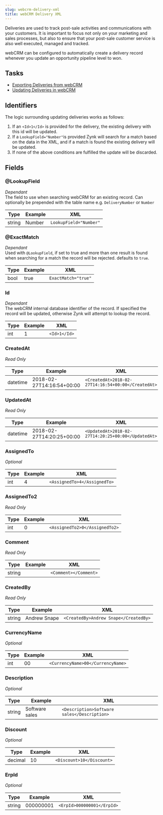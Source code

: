 ```yaml
---
slug: webcrm-delivery-xml
title: webCRM Delivery XML
---
```

Deliveries are used to track post-sale activities and communications with your customers. It is important to focus not only on your marketing and sales processes, but also to ensure that your post-sale customer service is also well executed, managed and tracked.

webCRM can be configured to automatically create a delivery record whenever you update an opportunity pipeline level to won. 

## Tasks
- [Exporting Deliveries from webCRM](exporting-deliveries-from-webcrm)
- [Updating Deliveries in webCRM](updating-deliveries-in-webcrm)

## Identifiers
The logic surrounding updating deliveries works as follows:
1. If an `<Id>1</Id>` is provided for the delivery, the existing delivery with this id will be updated.
2. If a `LookupField="Number"`is provided Zynk will search for a match based on the data in the XML, and if a match is found the existing delivery will be updated.
3. If none of the above conditions are fulfilled the update will be discarded.

## Fields
### @LookupField
 _Dependant_  
The field to use when searching webCRM for an existing record.  Can optionally be prepended with the table name e.g. `DeliveryNumber` or `Number`

| Type | Example | XML |
| --- | --- | --- |
| string | Number | `LookupField="Number"` |

### @ExactMatch
_Dependant_  
Used with `@LookupField`, if set to true and more than one result is found when searching for a match the record will be rejected. defaults to `true`.

| Type | Example | XML |
| --- | --- | --- |
| bool | true | `ExactMatch="true"` |

### Id
_Dependant_  
The webCRM internal database identifier of the record.  If specified the record will be updated, otherwise Zynk will attempt to lookup the record.

| Type | Example | XML |
| --- | --- | --- |
| int | 1 | `<Id>1</Id>` |

### CreatedAt
_Read Only_  

| Type | Example | XML |
| --- | --- | --- |
| datetime | 2018-02-27T14:16:54+00:00 | `<CreatedAt>2018-02-27T14:16:54+00:00</CreatedAt>` |

### UpdatedAt
_Read Only_  

| Type | Example | XML |
| --- | --- | --- |
| datetime | 2018-02-27T14:20:25+00:00 | `<UpdatedAt>2018-02-27T14:20:25+00:00</UpdatedAt>` |

### AssignedTo
_Optional_  

| Type | Example | XML |
| --- | --- | --- |
| int | 4 | `<AssignedTo>4</AssignedTo>` |

### AssignedTo2
_Read Only_  

| Type | Example | XML |
| --- | --- | --- |
| int | 0 | `<AssignedTo2>0</AssignedTo2>` |

### Comment
_Read Only_  

| Type | Example | XML |
| --- | --- | --- |
| string |  | `<Comment></Comment>` |

### CreatedBy
_Read Only_  

| Type | Example | XML |
| --- | --- | --- |
| string | Andrew Snape | `<CreatedBy>Andrew Snape</CreatedBy>` |

### CurrencyName
_Optional_  

| Type | Example | XML |
| --- | --- | --- |
| int | 00 | `<CurrencyName>00</CurrencyName>` |

### Description
_Optional_  

| Type | Example | XML |
| --- | --- | --- |
| string | Software sales | `<Description>Software sales</Description>` |

### Discount
_Optional_  

| Type | Example | XML |
| --- | --- | --- |
| decimal | 10 | `<Discount>10</Discount>` |

### ErpId
_Optional_  

| Type | Example | XML |
| --- | --- | --- |
| string | 000000001 | `<ErpId>000000001</ErpId>` |